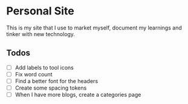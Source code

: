 # Personal Site

This is my site that I use to market myself, document my learnings and tinker with new technology.

## Todos

- [ ] Add labels to tool icons
- [ ] Fix word count
- [ ] Find a better font for the headers
- [ ] Create some spacing tokens
- [ ] When I have more blogs, create a categories page

